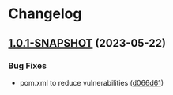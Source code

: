 # Changelog

## [1.0.1-SNAPSHOT](https://github.com/steve-todorov/s3fs-nio-release/compare/v1.0.0-SNAPSHOT...v1.0.1-SNAPSHOT) (2023-05-22)


### Bug Fixes

* pom.xml to reduce vulnerabilities ([d066d61](https://github.com/steve-todorov/s3fs-nio-release/commit/d066d610b9523e39f8cffaea946e950f34f568ee))
